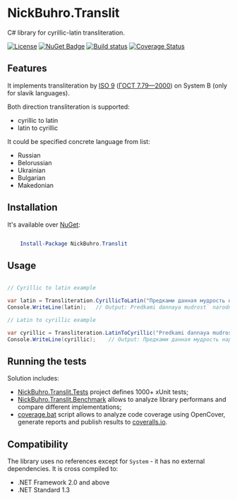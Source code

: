 # NickBuhro.Translit

C# library for cyrillic-latin transliteration.

[![License](https://img.shields.io/badge/license-MIT-red.svg)](https://raw.githubusercontent.com/nick-buhro/Translit/master/LICENSE)
[![NuGet Badge](https://buildstats.info/nuget/NickBuhro.Translit)](https://www.nuget.org/packages/NickBuhro.Translit/)
[![Build status](https://ci.appveyor.com/api/projects/status/5xxmbn82hu9762n7?svg=true)](https://ci.appveyor.com/project/nick-buhro/translit)
[![Coverage Status](https://coveralls.io/repos/github/nick-buhro/Translit/badge.svg?branch=master)](https://coveralls.io/github/nick-buhro/Translit?branch=master)

## Features

It implements transliteration by 
[ISO 9](https://en.wikipedia.org/wiki/ISO_9) 
([ГОСТ 7.79—2000](https://ru.wikipedia.org/wiki/ISO_9#.D0.93.D0.9E.D0.A1.D0.A2_7.79.E2.80.942000)) 
on System B (only for slavik languages).

Both direction transliteration is supported:
* cyrillic to latin
* latin to cyrillic

It could be specified concrete language from list:
* Russian
* Belorussian
* Ukrainian
* Bulgarian
* Makedonian

## Installation

It's available over [NuGet](https://www.nuget.org/packages/NickBuhro.Translit/):

``` PowerShell

	Install-Package NickBuhro.Translit

```

## Usage

``` C#

// Cyrillic to latin example

var latin = Transliteration.CyrillicToLatin("Предками данная мудрость народная!", Language.Russian);
Console.WriteLine(latin);	// Output: Predkami dannaya mudrost` narodnaya!

// Latin to cyrillic example

var cyrillic = Transliteration.LatinToCyrillic("Predkami dannaya mudrost` narodnaya!", Language.Russian);
Console.WriteLine(cyrillic);	// Output: Предками данная мудрость народная!

```

## Running the tests

Solution includes:
- [NickBuhro.Translit.Tests](./NickBuhro.Translit.Tests) project defines 1000+ xUnit tests;
- [NickBuhro.Translit.Benchmark](./NickBuhro.Translit.Benchmark) allows to analyze library performans and compare different implementations;
- [coverage.bat](./coverage.bat) script allows to analyze code coverage using OpenCover, generate reports and publish results to [coveralls.io](https://coveralls.io/github/nick-buhro/Translit).

## Compatibility

The library uses no references except for `System` - it has no external dependencies.
It is cross compiled to:

* .NET Framework 2.0 and above
* .NET Standard 1.3
